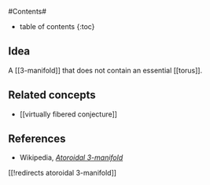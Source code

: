 
#Contents#
* table of contents
{:toc}

## Idea

A [[3-manifold]] that does not contain an essential [[torus]].

## Related concepts

* [[virtually fibered conjecture]]

## References

* Wikipedia, _[Atoroidal 3-manifold](http://en.wikipedia.org/wiki/Atoroidal)_

[[!redirects atoroidal 3-manifold]]
